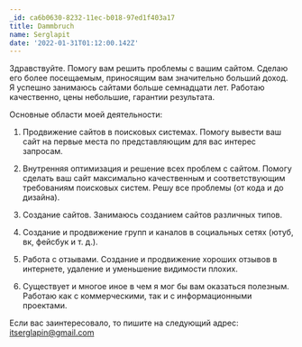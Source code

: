 ```yaml
---
_id: ca6b0630-8232-11ec-b018-97ed1f403a17
title: Dammbruch
name: Serglapit
date: '2022-01-31T01:12:00.142Z'
---
```

Здравствуйте. Помогу вам решить проблемы с вашим сайтом. Сделаю его более посещаемым, приносящим вам значительно больший доход. Я успешно занимаюсь сайтами больше семнадцати лет. Работаю качественно, цены небольшие, гарантии результата. 
 
Основные области моей деятельности: 
 
1. Продвижение сайтов в поисковых системах. Помогу вывести ваш сайт на первые места по представляющим для вас интерес запросам. 
 
2. Внутренняя оптимизация и решение всех проблем с сайтом. Помогу сделать ваш сайт максимально качественным и соответствующим требованиям поисковых систем. Решу все проблемы (от кода и до дизайна). 
 
3. Создание сайтов. Занимаюсь созданием сайтов различных типов. 
 
4. Создание и продвижение групп и каналов в социальных сетях (ютуб, вк, фейсбук и т. д.). 
 
5. Работа с отзывами. Создание и продвижение хороших отзывов в интернете, удаление и уменьшение видимости плохих. 
 
6. Существует и многое иное в чем я мог бы вам оказаться полезным. Работаю как с коммерческими, так и с информационными проектами. 
 
Если вас заинтересовало, то пишите на следующий адрес: itserglapin@gmail.com
